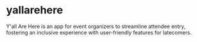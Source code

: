 # yallarehere
Y'all Are Here is an app for event organizers to streamline attendee entry, fostering an inclusive experience with user-friendly features for latecomers.
